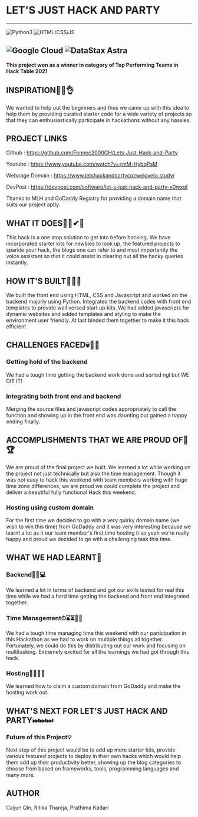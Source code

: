 # LET'S JUST HACK AND PARTY
----------------------------------------------------------------------------------------------------
![Python3](https://img.shields.io/badge/language-python3-yellow?style=plastic&logo=appveyor)
![HTML/CSS/JS](https://img.shields.io/badge/language-HTML/CSS/JS-orange)

![Google Cloud](https://img.shields.io/badge/platform-Google%20Cloud-skyblue?style=for-the-badge&logo=appveyor)
![DataStax Astra](https://img.shields.io/badge/database-DataStax%20Astra-darkblue?style=for-the-badge&logo=appveyor)
----------------------------------------------------------------------------------------------------

**This project won as a winner in category of Top Performing Teams in Hack Table 2021**

## INSPIRATION🌸✨👌

We wanted to help out the beginners and thus we came up with this idea to help them by providing curated starter code for a wide variety of projects so that they can enthusiastically participate in hackathons without any hassles.

## PROJECT LINKS

Github : https://github.com/Fennec2000GH/Lets-Just-Hack-and-Party

Youtube : https://www.youtube.com/watch?v=zmM-HybqPsM

Webpage Domain : https://www.letshackandpartycozweloveto.study/

DevPost : https://devpost.com/software/let-s-just-hack-and-party-v0wxgf

Thanks to MLH and GoDaddy Registry for providing a domain name that suits our project aptly.

## WHAT IT DOES👨‍💻✔📜

This hack is a one stop solution to get into before hacking. We have incorporated starter kits for newbies to look up, the featured projects to sparkle your hack, the blogs one can refer to and most importantly the voice assistant so that it could assist in clearing out all the hacky queries instantly.

## HOW IT'S BUILT🔧🔨🧰

We built the front end using HTML, CSS and Javascript and worked on the backend majorly using Python. Integrated the backend codes with front end templates to provide well versed start up kits. We had added javascripts for dynamic websites and added templates and styling to make the environment user friendly. At last binded them together to make it this hack efficient

## CHALLENGES FACED💀🏃‍♂️

### Getting hold of the backend
We had a tough time getting the backend work done and sorted ngl but WE DIT IT!
### Integrating both front end and backend
Merging the source files and javascript codes appropriately to call the function and showing up in the front end was daunting but gained a happy ending finally.

## ACCOMPLISHMENTS THAT WE ARE PROUD OF🏅🏆

We are proud of the final project we built. We learned a lot while working on the project not just technically but also the time management. Though it was not easy to hack this weekend with team members working with huge time zone differences, we are proud we could complete the project and deliver a beautiful fully functional Hack this weekend.
### Hosting using custom domain
For the first time we decided to go with a very quirky domain name (we wish to win this time) from GoDaddy and it was very interesting because we learnt a lot as it our team member's first time hosting it so yeah we're really happy and proud we decided to go with a challenging task this time.

## WHAT WE HAD LEARNT🧠

### Backend🙇‍♂️💻
We learned a lot in terms of backend and got our skills tested for real this time while we had a hard time getting the backend and front end integrated together. 
### Time Management⏱⌛⏳🏃‍♂️
We had a tough time managing time this weekend with our participation in this Hackathon as we had to work on multiple things all together. Fortunately, we could do this by distributing out our work and focusing on multitasking.  Extremely excited for all the learnings we had got through this hack.
### Hosting👩‍🏫👩‍💻
We learned how to claim a custom domain from GoDaddy and make the hosting work out.

## WHAT'S NEXT FOR LET'S JUST HACK AND PARTY⏭⏭⏭

### Future of this Project💡
Next step of this project would be to add up more starter kits, provide various featured projects to deploy in their own hacks which would help them add up their productivity better, showing up the blog categories to choose from based on frameworks, tools, programming languages and many more.

## AUTHOR 

Caijun Qin, Ritika Thareja, Prathima Kadari
